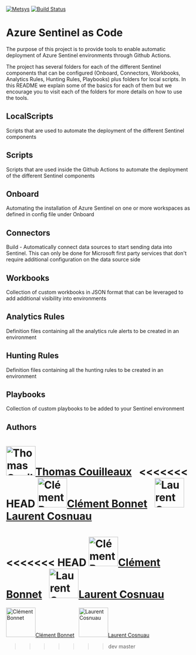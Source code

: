 [![Metsys](https://www.metsys.fr/wp-content/themes/metsys/images/svg/metsys-logo.svg)](https://www.metsys.fr/ "Metsys")
[![Build Status]()](https://github.com/gaelor/SentinelAsCode/actions "Build Status")

# Azure Sentinel as Code

The purpose of this project is to provide tools to enable automatic deployment of Azure Sentinel environments through Github Actions.

The project has several folders for each of the different Sentinel components that can be configured (Onboard, Connectors, Workbooks, Analytics Rules, Hunting Rules, Playbooks) plus folders for local scripts. In this README we explain some of the basics for each of them but we encourage you to visit each of the folders for more details on how to use the tools.

## LocalScripts

Scripts that are used to automate the deployment of the different Sentinel components

## Scripts

Scripts that are used inside the Github Actions to automate the deployment of the different Sentinel components

## Onboard

Automating the installation of Azure Sentinel on one or more workspaces as defined in config file under Onboard

## Connectors

Build - Automatically connect data sources to start sending data into Sentinel. This can only be done for Microsoft first party services that don't require additional configuration on the data source side

## Workbooks

Collection of custom workbooks in JSON format that can be leveraged to add additional visibility into environments

## Analytics Rules

Definition files containing all the analytics rule alerts to be created in an environment

## Hunting Rules

Definition files containing all the hunting rules to be created in an environment

## Playbooks

Collection of custom playbooks to be added to your Sentinel environment

## Authors

<a href="https://github.com/gaelor"><img src="https://avatars.githubusercontent.com/u/60777331?s=64&v=4" title="Thomas Couilleaux" width="80" height="80">Thomas Couilleaux</a> &nbsp;
<<<<<<< HEAD
<a href="https://github.com/clem-metsys"><img src="https://avatars.githubusercontent.com/u/76099816?s=400&v=4" title="Clément Bonnet" width="80" height="80">Clément Bonnet</a> &nbsp;
<a href="https://github.com/laurent-cosnuau"><img src="https://avatars.githubusercontent.com/u/66997772?s=400&v=4" title="Laurent Cosnuau" width="80" height="80">Laurent Cosnuau</a> &nbsp;
=======
<<<<<<< HEAD
<a href="https://github.com/clem-metsys"><img src="https://avatars.githubusercontent.com/u/76099816?s=400&v=4" title="Clément Bonnet" width="80" height="80">Clément Bonnet</a> &nbsp;
<a href="https://github.com/laurent-cosnuau"><img src="https://avatars.githubusercontent.com/u/66997772?s=400&v=4" title="Laurent Cosnuau" width="80" height="80">Laurent Cosnuau</a> &nbsp;
=======
<a href="https://github.com/clem-metsys"><img src="https://avatars.githubusercontent.com/u/76099816?s=64&v=4" title="Clément Bonnet" width="80" height="80">Clément Bonnet</a> &nbsp;
<a href="https://github.com/laurent-cosnuau"><img src="https://avatars.githubusercontent.com/u/66997772?s=64&v=4" title="Laurent Cosnuau" width="80" height="80">Laurent Cosnuau</a> &nbsp;
>>>>>>> dev
>>>>>>> master

